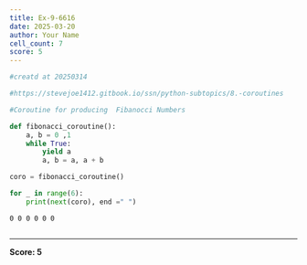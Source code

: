 ```yaml
---
title: Ex-9-6616
date: 2025-03-20
author: Your Name
cell_count: 7
score: 5
---
```


```python
#creatd at 20250314
```


```python
#https://stevejoe1412.gitbook.io/ssn/python-subtopics/8.-coroutines
```


```python
#Coroutine for producing  Fibanocci Numbers
```


```python
def fibonacci_coroutine():
    a, b = 0 ,1
    while True:
        yield a
        a, b = a, a + b
```


```python
coro = fibonacci_coroutine()

```


```python
for _ in range(6):
    print(next(coro), end =" ")
```

    0 0 0 0 0 0 


```python

```


---
**Score: 5**